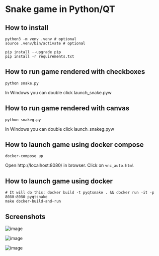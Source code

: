 # Snake game in Python/QT

## How to install
```
python3 -m venv .venv # optional
source .venv/bin/activate # optional

pip install --upgrade pip
pip install -r requirements.txt 
```

## How to run game rendered with checkboxes
```
python snake.py
```
In Windows you can double click launch_snake.pyw

## How to run game rendered with canvas
```
python snakeg.py
```
In Windows you can double click launch_snakeg.pyw

## How to launch game using docker compose

```
docker-compose up
```

Open http://localhost:8080/ in browser. Click on `vnc_auto.html`

## How to launch game using docker

```
# It will do this: docker build -t pyqtsnake . && docker run -it -p 8080:8080 pyqtsnake
make docker-build-and-run 
```

## Screenshots

![image](https://github.com/sigmaray/pyqtsnake/assets/1594701/a87373d8-b459-4ec0-a6ca-a9067a08d2dd)

![image](https://github.com/sigmaray/pyqtsnake/assets/1594701/48ff9b3c-2e32-4e4e-ab82-a5e988c6b918)

![image](https://github.com/sigmaray/pyqtsnake/assets/1594701/a0b8a22d-3722-4b5d-aad1-d46dd06d4c2e)


